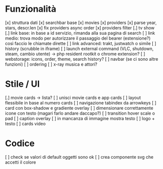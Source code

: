 # Funzionalità
[x] struttura dati
[x] searchbar base
[x] movies
[x] providers
[x] parse year, stars, descr.len
[x] fix providers async order
[x] providers filter
[.] tv show
[.] link base: in base a id servizio, rimanda alla sua pagina di search
[ ] link medio: trova modo per autorizzare il passaggio del bearer (estensione?) così faccio le chiamate dirette
[ ] link advanced: trakt, justwatch o simile
[ ] history (scrubble in iframe)
[ ] launch external command (VLC, shutdown, steam, cambio utente) -> php resident rootkit o chrome extension?
[ ] webstorage: icons, order, theme, search history?
[ ] navbar (se ci sono altre funzioni)
[ ] ordering
[ ] x-ray musica e attori?

# Stile / UI
[.] movie cards -> lista?
[ ] unisci movie cards e app cards
[ ] layout flessibile in base al numero cards
[ ] navigazione tabindex da arrowkeys
[ ] card con box-shadow e gradiente overlay
[ ] dimensionare correttamente icone con testo (magari farlo andare daccapo?)
[ ] transition hover scale o pad
[ ] caption overlay
[ ] in mancanza di immagine mostra testo
[ ] logo + testo
[ ] cards video

# Codice
[ ] check se valori di default oggetti sono ok
[ ] crea componente svg che accetti il colore